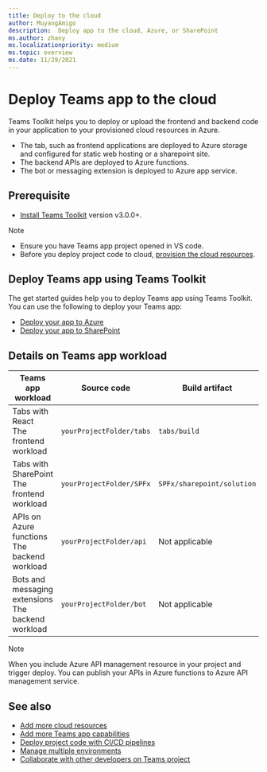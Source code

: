 ```yaml
---
title: Deploy to the cloud
author: MuyangAmigo
description:  Deploy app to the cloud, Azure, or SharePoint
ms.author: zhany
ms.localizationpriority: medium
ms.topic: overview
ms.date: 11/29/2021
---
```


# Deploy Teams app to the cloud 

 Teams Toolkit helps you to deploy or upload the frontend and backend code in your application to your provisioned cloud resources in Azure.

* The tab, such as frontend applications are deployed to Azure storage and configured for static web hosting or a sharepoint site.
* The backend APIs are deployed to Azure functions.
* The bot or messaging extension is deployed to Azure app service.

## Prerequisite

* [Install Teams Toolkit](https://marketplace.visualstudio.com/items?itemName=TeamsDevApp.ms-teams-vscode-extension) version v3.0.0+.

> [!NOTE]
>
> * Ensure you have Teams app project opened in VS code.
> * Before you deploy project code to cloud, [provision the cloud resources](provision.md).

## Deploy Teams app using Teams Toolkit

The get started guides help you to deploy Teams app using Teams Toolkit. You can use the following to deploy your Teams app:

* [Deploy your app to Azure](/microsoftteams/platform/sbs-gs-javascript?tabs=vscode%2Cvsc%2Cviscode%2Cvcode&tutorial-step=8&branch)
* [Deploy your app to SharePoint](/microsoftteams/platform/sbs-gs-spfx?tabs=vscode%2Cviscode&tutorial-step=4&branch)

## Details on Teams app workload

| Teams app workload | Source code | Build artifact| Target resource |
|-------------|----------|---------------|---------------|
|Tabs with React </br> The frontend workload| `yourProjectFolder/tabs`| `tabs/build` |Azure storage |
|Tabs with SharePoint </br> The frontend workload | `yourProjectFolder/SPFx`| `SPFx/sharepoint/solution` |SharePoint app catalog |
|APIs on Azure functions </br> The backend workload | `yourProjectFolder/api`| Not applicable |Azure functions |
|Bots and messaging extensions </br> The backend workload | `yourProjectFolder/bot` | Not applicable | Azure app service |

> [!NOTE]
> When you include Azure API management resource in your project and trigger deploy. You can publish your APIs in Azure functions to Azure API management service.

## See also

* [Add more cloud resources](add-resource.md)
* [Add more Teams app capabilities](add-capability.md)
* [Deploy project code with CI/CD pipelines](use-CICD-template.md)
* [Manage multiple environments](TeamsFx-multi-env.md)
* [Collaborate with other developers on Teams project](TeamsFx-collaboration.md)

